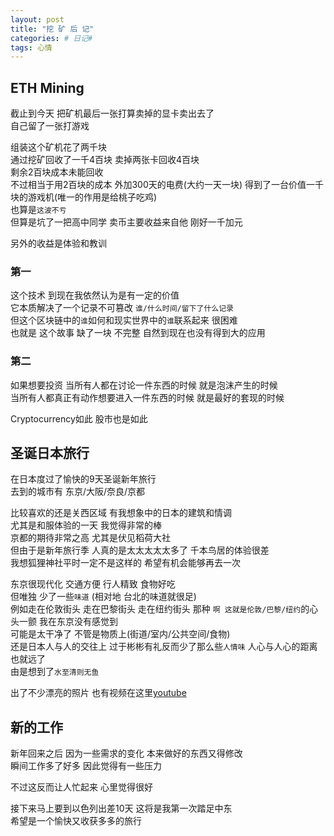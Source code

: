 ```yaml
---
layout: post
title: "挖 矿 后 记"
categories: # 日记#
tags: 心情
---
```


## ETH Mining   

截止到今天 把矿机最后一张打算卖掉的显卡卖出去了   
自己留了一张打游戏   

组装这个矿机花了两千块   
通过挖矿回收了一千4百块 卖掉两张卡回收4百块   
剩余2百块成本未能回收   
不过相当于用2百块的成本 外加300天的电费(大约一天一块) 得到了一台价值一千块的游戏机(唯一的作用是给桃子吃鸡)   
也算是`这波不亏`   
但算是坑了一把高中同学 卖币主要收益来自他 刚好一千加元   

<!--more-->

另外的收益是体验和教训   

### 第一

这个技术 到现在我依然认为是有一定的价值   
它本质解决了一个记录不可篡改 `谁/什么时间/留下了什么记录`   
但这个区块链中的`谁`如何和现实世界中的`谁`联系起来 很困难   
也就是 这个故事 缺了一块 不完整 自然到现在也没有得到大的应用   

### 第二

如果想要投资 当所有人都在讨论一件东西的时候 就是泡沫产生的时候   
当所有人都真正有动作想要进入一件东西的时候 就是最好的套现的时候   

Cryptocurrency如此 股市也是如此   

## 圣诞日本旅行   

在日本度过了愉快的9天圣诞新年旅行   
去到的城市有 东京/大阪/奈良/京都    

比较喜欢的还是关西区域 有我想象中的日本的建筑和情调   
尤其是和服体验的一天 我觉得非常的棒   
京都的期待非常之高 尤其是伏见稻荷大社   
但由于是新年旅行季 人真的是太太太太太多了 千本鸟居的体验很差   
我想狐狸神社平时一定不是这样的 希望有机会能够再去一次   

东京很现代化 交通方便 行人精致 食物好吃   
但唯独 少了一些`味道` (相对地 台北的味道就很足)   
例如走在伦敦街头 走在巴黎街头 走在纽约街头 那种 `啊 这就是伦敦/巴黎/纽约`的心头一颤 我在东京没有感觉到   
可能是太干净了 不管是物质上(街道/室内/公共空间/食物)   
还是日本人与人的交往上 过于彬彬有礼反而少了那么些`人情味` 人心与人心的距离也就远了   
由是想到了`水至清则无鱼`   

出了不少漂亮的照片 也有视频在这里[youtube](https://youtu.be/ya-yU35w-x0)   

## 新的工作   

新年回来之后 因为一些需求的变化 本来做好的东西又得修改   
瞬间工作多了好多 因此觉得有一些压力   

不过这反而让人忙起来 心里觉得很好    

接下来马上要到以色列出差10天 这将是我第一次踏足中东   
希望是一个愉快又收获多多的旅行    




